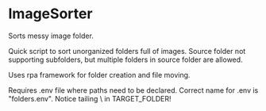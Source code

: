 # ImageSorter
Sorts messy image folder.

Quick script to sort unorganized folders full of images.
Source folder not supporting subfolders, but multiple folders in source folder are allowed.

Uses rpa framework for folder creation and file moving.

Requires .env file where paths need to be declared. Correct name for .env is "folders.env".
Notice tailing \ in TARGET_FOLDER! 


